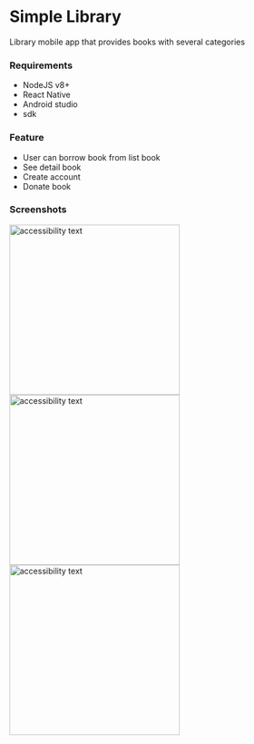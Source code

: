 # Simple Library
Library mobile app that provides books with several categories

### Requirements
- NodeJS v8+
- React Native
- Android studio
- sdk

### Feature
- User can borrow book from list book
- See detail book
- Create account
- Donate book

### Screenshots
<p align="left">
  <img src="https://raw.githubusercontent.com/rezhariansyah/React-Native-Book-Library-Front-End/master/src/assets/documentations/Screenshot_1564673518.png" width="300" alt="accessibility text">
  <img src="https://raw.githubusercontent.com/rezhariansyah/React-Native-Book-Library-Front-End/master/src/assets/documentations/Screenshot_1564673536.png" width="300" alt="accessibility text">
  <img src="https://raw.githubusercontent.com/rezhariansyah/React-Native-Book-Library-Front-End/master/src/assets/documentations/Screenshot_1564673545.png" width="300" alt="accessibility text">
</p>

